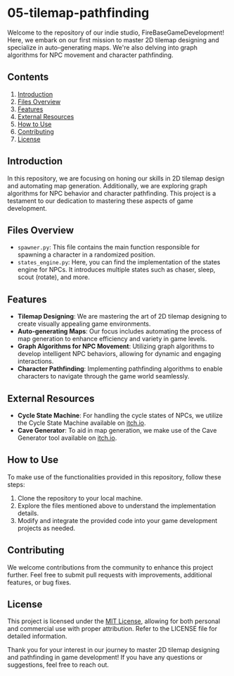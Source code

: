 # 05-tilemap-pathfinding

Welcome to the repository of our indie studio, FireBaseGameDevelopment! Here, we embark on our first mission to master 2D tilemap designing and specialize in auto-generating maps. We're also delving into graph algorithms for NPC movement and character pathfinding.

## Contents

1. [Introduction](#introduction)
2. [Files Overview](#files-overview)
3. [Features](#features)
4. [External Resources](#external-resources)
5. [How to Use](#how-to-use)
6. [Contributing](#contributing)
7. [License](#license)

## Introduction

In this repository, we are focusing on honing our skills in 2D tilemap design and automating map generation. Additionally, we are exploring graph algorithms for NPC behavior and character pathfinding. This project is a testament to our dedication to mastering these aspects of game development.

## Files Overview

- `spawner.py`: This file contains the main function responsible for spawning a character in a randomized position.
- `states_engine.py`: Here, you can find the implementation of the states engine for NPCs. It introduces multiple states such as chaser, sleep, scout (rotate), and more.

## Features

- **Tilemap Designing**: We are mastering the art of 2D tilemap designing to create visually appealing game environments.
- **Auto-generating Maps**: Our focus includes automating the process of map generation to enhance efficiency and variety in game levels.
- **Graph Algorithms for NPC Movement**: Utilizing graph algorithms to develop intelligent NPC behaviors, allowing for dynamic and engaging interactions.
- **Character Pathfinding**: Implementing pathfinding algorithms to enable characters to navigate through the game world seamlessly.

## External Resources

- **Cycle State Machine**: For handling the cycle states of NPCs, we utilize the Cycle State Machine available on [itch.io](https://unitime.itch.io/cyclestatemachin).
- **Cave Generator**: To aid in map generation, we make use of the Cave Generator tool available on [itch.io](https://itch.io/game/edit/2527763).

## How to Use

To make use of the functionalities provided in this repository, follow these steps:

1. Clone the repository to your local machine.
2. Explore the files mentioned above to understand the implementation details.
3. Modify and integrate the provided code into your game development projects as needed.

## Contributing

We welcome contributions from the community to enhance this project further. Feel free to submit pull requests with improvements, additional features, or bug fixes.

## License

This project is licensed under the [MIT License](LICENSE), allowing for both personal and commercial use with proper attribution. Refer to the LICENSE file for detailed information.

Thank you for your interest in our journey to master 2D tilemap designing and pathfinding in game development! If you have any questions or suggestions, feel free to reach out.

